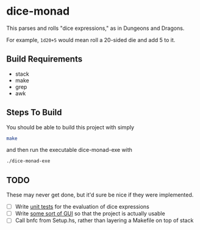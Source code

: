 # dice-monad

This parses and rolls "dice expressions," as in Dungeons and Dragons.

For example, `1d20+5` would mean roll a 20-sided die and add 5 to it.

## Build Requirements
- stack 
- make
- grep
- awk

## Steps To Build
You should be able to build this project with simply
```bash
make
```
and then run the executable dice-monad-exe with
```bash
./dice-monad-exe
```

## TODO

These may never get done, but it'd sure be nice if they were implemented.

- [ ] Write [unit tests](https://hackage.haskell.org/package/HUnit) for the
  evaluation of dice expressions
- [ ] Write [some sort of GUI](https://github.com/fjvallarino/monomer) so that
  the project is actually usable
- [ ] Call bnfc from Setup.hs, rather than layering a Makefile on top of stack
